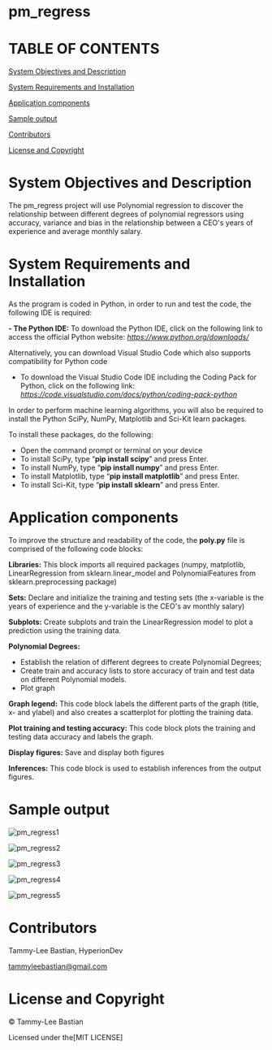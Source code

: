 # pm_regress

# TABLE OF CONTENTS #

[System Objectives and Description](#System-Objectives-and-Description)

[System Requirements and Installation](#System-Requirements-and-Installation)

[Application components](#Application-components)

[Sample output](#Sample-output)

[Contributors](#Contributors)

[License and Copyright](#License-and-Copyright)

# System Objectives and Description

The pm_regress project will use Polynomial regression to discover the relationship
between different degrees of polynomial regressors using accuracy, variance and bias 
in the relationship between a CEO's years of experience and average monthly salary.

# System Requirements and Installation

As the program is coded in Python, in order to run and test the code, the following IDE is required:

__- The Python IDE:__
To download the Python IDE, click on the following link to access the official Python website: 
*https://www.python.org/downloads/*

Alternatively, you can download Visual Studio Code which also supports compatibility for Python code
- To download the Visual Studio Code IDE including the Coding Pack for Python, click on the following link: 
*https://code.visualstudio.com/docs/python/coding-pack-python*

In order to perform machine learning algorithms, you will also be required to install the Python SciPy, 
NumPy, Matplotlib and Sci-Kit learn packages. 

To install these packages, do the following:

- Open the command prompt or terminal on your device
- To install SciPy, type “__pip install scipy__” and press Enter.
- To install NumPy, type “__pip install numpy__” and press Enter.
- To install Matplotlib, type “__pip install matplotlib__” and press Enter.
- To install Sci-Kit, type “__pip install sklearn__” and press Enter.

# Application components 

To improve the structure and readability of the code, the __poly.py__ file is comprised of the following code blocks:

__Libraries:__ 
This block imports all required packages (numpy, matplotlib, LinearRegression from sklearn.linear_model 
and PolynomialFeatures from sklearn.preprocessing package)

__Sets:__
Declare and initialize the training and testing sets 
(the x-variable is the years of experience and the y-variable is the CEO's av
monthly salary)

__Subplots:__ Create subplots and train the LinearRegression model to 
plot a prediction using the training data. 

__Polynomial Degrees:__ 
- Establish the relation of different degrees to create Polynomial Degrees;
- Create train and accuracy lists to store accuracy of train and test data on different Polynomial models. 
- Plot graph

__Graph legend:__
This code block labels the different parts of the graph (title, x- and ylabel)
and also creates a scatterplot for plotting the training data. 

__Plot training and testing accuracy:__
This code block plots the training and testing data accuracy 
and labels the graph. 

__Display figures:__
Save and display both figures 

__Inferences:__
This code block is used to establish inferences from the output figures. 

# Sample output

![pm_regress1](https://user-images.githubusercontent.com/102178512/182142593-3d939d61-4fb4-4ea8-b1b4-68b88f10999e.jpg)

![pm_regress2](https://user-images.githubusercontent.com/102178512/182142634-8cd972b5-ba6e-44dd-9f71-fb354c404a63.jpg)

![pm_regress3](https://user-images.githubusercontent.com/102178512/182142663-1ffc7e98-d503-409a-bfe2-b9de58cbe539.jpg)

![pm_regress4](https://user-images.githubusercontent.com/102178512/182142698-249bed69-f381-4828-82cd-c14a644628fb.jpg)

![pm_regress5](https://user-images.githubusercontent.com/102178512/182142716-0186221f-2b4c-475f-8df2-b1db981c3653.jpg)

# Contributors 

Tammy-Lee Bastian, HyperionDev

tammyleebastian@gmail.com

# License and Copyright

  © Tammy-Lee Bastian
 
 Licensed under the[MIT LICENSE]











